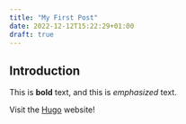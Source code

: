 ```yaml
---
title: "My First Post"
date: 2022-12-12T15:22:29+01:00
draft: true
---
```

## Introduction

This is **bold** text, and this is *emphasized* text.

Visit the [Hugo](https://gohugo.io) website!

